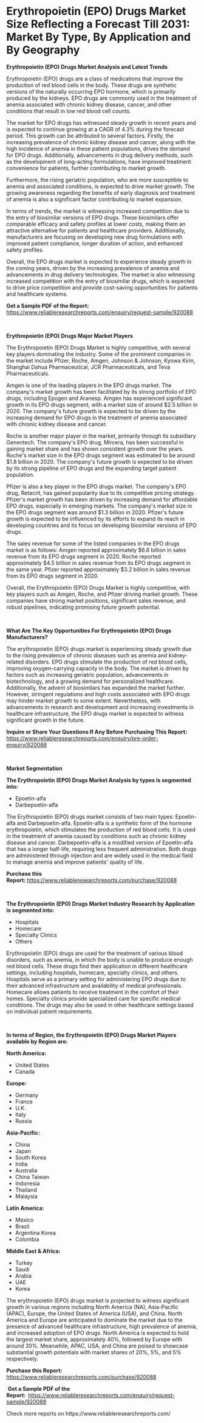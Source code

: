 <p><h1>Erythropoietin (EPO) Drugs Market Size Reflecting a Forecast Till 2031: Market By Type, By Application and By Geography</h1></p><p><strong>Erythropoietin (EPO) Drugs Market Analysis and Latest Trends</strong></p>
<p><p>Erythropoietin (EPO) drugs are a class of medications that improve the production of red blood cells in the body. These drugs are synthetic versions of the naturally occurring EPO hormone, which is primarily produced by the kidneys. EPO drugs are commonly used in the treatment of anemia associated with chronic kidney disease, cancer, and other conditions that result in low red blood cell counts.</p><p>The market for EPO drugs has witnessed steady growth in recent years and is expected to continue growing at a CAGR of 4.3% during the forecast period. This growth can be attributed to several factors. Firstly, the increasing prevalence of chronic kidney disease and cancer, along with the high incidence of anemia in these patient populations, drives the demand for EPO drugs. Additionally, advancements in drug delivery methods, such as the development of long-acting formulations, have improved treatment convenience for patients, further contributing to market growth.</p><p>Furthermore, the rising geriatric population, who are more susceptible to anemia and associated conditions, is expected to drive market growth. The growing awareness regarding the benefits of early diagnosis and treatment of anemia is also a significant factor contributing to market expansion.</p><p>In terms of trends, the market is witnessing increased competition due to the entry of biosimilar versions of EPO drugs. These biosimilars offer comparable efficacy and safety profiles at lower costs, making them an attractive alternative for patients and healthcare providers. Additionally, manufacturers are focusing on developing new drug formulations with improved patient compliance, longer duration of action, and enhanced safety profiles.</p><p>Overall, the EPO drugs market is expected to experience steady growth in the coming years, driven by the increasing prevalence of anemia and advancements in drug delivery technologies. The market is also witnessing increased competition with the entry of biosimilar drugs, which is expected to drive price competition and provide cost-saving opportunities for patients and healthcare systems.</p></p>
<p><strong>Get a Sample PDF of the Report:&nbsp;</strong> <a href="https://www.reliableresearchreports.com/enquiry/request-sample/920088">https://www.reliableresearchreports.com/enquiry/request-sample/920088</a></p>
<p>&nbsp;</p>
<p><strong>Erythropoietin (EPO) Drugs Major Market Players</strong></p>
<p><p>The Erythropoietin (EPO) Drugs Market is highly competitive, with several key players dominating the industry. Some of the prominent companies in the market include Pfizer, Roche, Amgen, Johnson & Johnson, Kyowa Kirin, Shanghai Dahua Pharmaceutical, JCR Pharmaceuticals, and Teva Pharmaceuticals.</p><p>Amgen is one of the leading players in the EPO drugs market. The company's market growth has been facilitated by its strong portfolio of EPO drugs, including Epogen and Aranesp. Amgen has experienced significant growth in its EPO drugs segment, with a market size of around $2.5 billion in 2020. The company's future growth is expected to be driven by the increasing demand for EPO drugs in the treatment of anemia associated with chronic kidney disease and cancer.</p><p>Roche is another major player in the market, primarily through its subsidiary Genentech. The company's EPO drug, Mircera, has been successful in gaining market share and has shown consistent growth over the years. Roche's market size in the EPO drugs segment was estimated to be around $1.8 billion in 2020. The company's future growth is expected to be driven by its strong pipeline of EPO drugs and the expanding target patient population.</p><p>Pfizer is also a key player in the EPO drugs market. The company's EPO drug, Retacrit, has gained popularity due to its competitive pricing strategy. Pfizer's market growth has been driven by increasing demand for affordable EPO drugs, especially in emerging markets. The company's market size in the EPO drugs segment was around $1.3 billion in 2020. Pfizer's future growth is expected to be influenced by its efforts to expand its reach in developing countries and its focus on developing biosimilar versions of EPO drugs.</p><p>The sales revenue for some of the listed companies in the EPO drugs market is as follows: Amgen reported approximately $6.6 billion in sales revenue from its EPO drugs segment in 2020. Roche reported approximately $4.5 billion in sales revenue from its EPO drugs segment in the same year. Pfizer reported approximately $3.2 billion in sales revenue from its EPO drugs segment in 2020.</p><p>Overall, the Erythropoietin (EPO) Drugs Market is highly competitive, with key players such as Amgen, Roche, and Pfizer driving market growth. These companies have strong market positions, significant sales revenue, and robust pipelines, indicating promising future growth potential.</p></p>
<p>&nbsp;</p>
<p><strong>What Are The Key Opportunities For Erythropoietin (EPO) Drugs Manufacturers?</strong></p>
<p><p>The erythropoietin (EPO) drugs market is experiencing steady growth due to the rising prevalence of chronic diseases such as anemia and kidney-related disorders. EPO drugs stimulate the production of red blood cells, improving oxygen-carrying capacity in the body. The market is driven by factors such as increasing geriatric population, advancements in biotechnology, and a growing demand for personalized healthcare. Additionally, the advent of biosimilars has expanded the market further. However, stringent regulations and high costs associated with EPO drugs may hinder market growth to some extent. Nevertheless, with advancements in research and development and increasing investments in healthcare infrastructure, the EPO drugs market is expected to witness significant growth in the future.</p></p>
<p><strong>Inquire or Share Your Questions If Any Before Purchasing This Report:</strong> <a href="https://www.reliableresearchreports.com/enquiry/pre-order-enquiry/920088">https://www.reliableresearchreports.com/enquiry/pre-order-enquiry/920088</a></p>
<p>&nbsp;</p>
<p><strong>Market Segmentation</strong></p>
<p><strong>The Erythropoietin (EPO) Drugs Market Analysis by types is segmented into:</strong></p>
<p><ul><li>Epoetin-alfa</li><li>Darbepoetin-alfa</li></ul></p>
<p><p>The Erythropoietin (EPO) drugs market consists of two main types: Epoetin-alfa and Darbepoetin-alfa. Epoetin-alfa is a synthetic form of the hormone erythropoietin, which stimulates the production of red blood cells. It is used in the treatment of anemia caused by conditions such as chronic kidney disease and cancer. Darbepoetin-alfa is a modified version of Epoetin-alfa that has a longer half-life, requiring less frequent administration. Both drugs are administered through injection and are widely used in the medical field to manage anemia and improve patients' quality of life.</p></p>
<p><strong>Purchase this Report:&nbsp;</strong><a href="https://www.reliableresearchreports.com/purchase/920088">https://www.reliableresearchreports.com/purchase/920088</a></p>
<p>&nbsp;</p>
<p><strong>The Erythropoietin (EPO) Drugs Market Industry Research by Application is segmented into:</strong></p>
<p><ul><li>Hospitals</li><li>Homecare</li><li>Specialty Clinics</li><li>Others</li></ul></p>
<p><p>Erythropoietin (EPO) drugs are used for the treatment of various blood disorders, such as anemia, in which the body is unable to produce enough red blood cells. These drugs find their application in different healthcare settings, including hospitals, homecare, specialty clinics, and others. Hospitals serve as a primary setting for administering EPO drugs due to their advanced infrastructure and availability of medical professionals. Homecare allows patients to receive treatment in the comfort of their homes. Specialty clinics provide specialized care for specific medical conditions. The drugs may also be used in other healthcare settings based on individual patient requirements.</p></p>
<p>&nbsp;</p>
<p><strong>In terms of Region, the Erythropoietin (EPO) Drugs Market Players available by Region are:</strong></p>
<p>
    <p> <strong> North America: </strong>
        <ul>
            <li>United States</li>
            <li>Canada</li>
        </ul>
        </p> 
    <p> <strong> Europe: </strong>
        <ul>
            <li>Germany</li>
            <li>France</li>
            <li>U.K.</li>
            <li>Italy</li>
            <li>Russia</li>
        </ul>
        </p> 
    <p> <strong> Asia-Pacific: </strong>
        <ul>
            <li>China</li>
            <li>Japan</li>
            <li>South Korea</li>
            <li>India</li>
            <li>Australia</li>
            <li>China Taiwan</li>
            <li>Indonesia</li>
            <li>Thailand</li>
            <li>Malaysia</li>
        </ul>
        </p> 
    <p> <strong> Latin America: </strong>
        <ul>
            <li>Mexico</li>
            <li>Brazil</li>
            <li>Argentina Korea</li>
            <li>Colombia</li>
        </ul>
        </p> 
    <p> <strong> Middle East & Africa: </strong>
        <ul>
            <li>Turkey</li>
            <li>Saudi</li>
            <li>Arabia</li>
            <li>UAE</li>
            <li>Korea</li>
        </ul>
    </p>
    </p>
<p><p>The erythropoietin (EPO) drugs market is projected to witness significant growth in various regions including North America (NA), Asia-Pacific (APAC), Europe, the United States of America (USA), and China. North America and Europe are anticipated to dominate the market due to the presence of advanced healthcare infrastructure, high prevalence of anemia, and increased adoption of EPO drugs. North America is expected to hold the largest market share, approximately 40%, followed by Europe with around 30%. Meanwhile, APAC, USA, and China are poised to showcase substantial growth potentials with market shares of 20%, 5%, and 5% respectively.</p></p>
<p><strong>Purchase this Report: </strong><a href="https://www.reliableresearchreports.com/purchase/920088">https://www.reliableresearchreports.com/purchase/920088</a></p>
<p>&nbsp;<strong>Get a Sample PDF of the Report:&nbsp;&nbsp;</strong><a href="https://www.reliableresearchreports.com/enquiry/request-sample/920088">https://www.reliableresearchreports.com/enquiry/request-sample/920088</a></p>
<p><strong></strong></p>
<p>Check more reports on https://www.reliableresearchreports.com/</p>